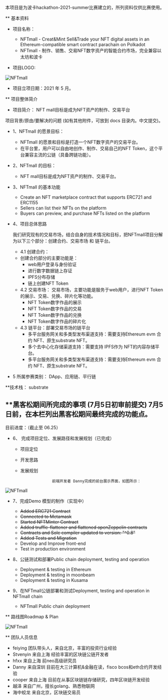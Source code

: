 本项目是为波卡hackathon-2021-summer比赛建立的，所列资料仅供比赛使用。

** 基本资料

* 项目名称：
  * NFTmall - Creat&Mint Sell&Trade your NFT digital assets in an Ethereum-compatible smart contract parachain on Polkadot<br/>
  * NFTmall - 制作、销售、交易NFT数字资产的智能合约市场，完全兼容以太坊和波卡<br/>

* 项目LOGO:


![NFTmall](http://nft.ueuo.com/img/movieimg.png)


* 项目立项日期：2021 年 5 月。

** 项目整体简介

* 项目简介： NFT mall目标是成为NFT资产的制作、交易平台

项目背景/原由/要解决的问题 (如有其他附件，可放到 docs 目录内。中文提交)。

* 1、NFTmall 的愿景目标：

  * NFTmall 的愿景和目标是打造一个NFT数字资产的交易平台。
  * 在平台里，用户可以自由地创作、制作、交易自己的NFT Token，这个平台兼容主流的公链（具备跨链功能）。


* 2、NFTmall 的目标：

  * NFT mall目标是成为NFT资产的制作、交易平台。

* 3、NFTmall 的基本功能
  * Create an NFT marketplace contract that supports ERC721 and ERC1155
  * Sellers can list their NFTs on the platform
  * Buyers can preview, and purchase NFTs listed on the platform

* 4、项目总体思路

  我们研究现有的交易市场，结合自身的技术情况和目标，把NFTmall项目分解为以下三个部分：创建合约、交易市场  和 链平台。
  * 4.1 创建合约：
  * 创建合约部分的主要功能是：
    * web用户登录与身份验证
    * 进行数字数据链上存证
    * IPFS分布存储
    * 链上创建NFT Token
  * 4.2 交易市场：
     交易市场，主要功能是服务于web用户，进行NFT Token的展示、交易、兑换、碎片化等功能。
      * NFT Token数字作品的展示
      * NFT Token数字作品的交易
      * NFT Token数字作品的兑换
      * NFT Token数字作品的碎片化
  * 4.3 链平台：部署交易市场的链平台
      * 多平台服务网关和多类型发布渠道支持：需要支持Ethereum evm 合约 NFT、原生substrate NFT。
      * 多个去中心化存储渠道支持：需要支持 IPFS作为 NFT的内容存储平台。
      * 多平台服务网关和多类型发布渠道支持：需要支持Ethereum evm 合约 NFT、原生substrate NFT。
  
  
* 5 所属参赛类别：
    DApp、应用链、平行链 
        
    

**技术栈： substrate 

**黑客松期间所完成的事项 (7月5日初审前提交)
7月5日前，在本栏列出黑客松期间最终完成的功能点。
------
目前进度：（截止至 06.25）

* 6、 完成项目定位、发展路径和发展规划（已完成）
  * 项目定位
  * 开发思路
  * 发展规划

                      前端开发者 Danny完成的前台展示界面，如图所示：
![NFTmall](http://nft.ueuo.com/2021/webscreen.png)

* 7、完成Demo 模型的制作（实现中）
  * ~~Added ERC721 Contract~~
  * ~~Connected to Metamask~~
  * ~~Started NFTMinter Contract~~
  * ~~Added truffle-flattener and flattened openZeppelin contracts~~
  *  ~~Contracts and Solc compiler updated to version: "^0.8"~~
  * ~~Added Tests and Migration~~
  * Develop and Improve front-end
  * Test in production environment


* 8、公链测试和部署Public chain deployment, testing and operation
  * Deployment & testing in Ethereum
  * Deployment & testing in moonbeam
  * Deployment & testing in Kusama



* 9、在NFTmall公链部署和测试Deployment, testing and operation in NFTmall chain
  * NFTmall Public chain deployment



** 路线图Roadmap & Plan

![NFTmall](http://nft.ueuo.com/2021/roadmap.png)


** 团队人员信息
  * feiying	  团队带头人，来自北京，丰富的投资行业经验
  * Stvenyin  来自上海 经验丰富的区块链公链开发者
  * hfxx	    来自上海 前neo高级研究员
  * Danny     来自深圳 目前在大三计算机&金融在读，fisco bcos和eth合约开发经验
  * cooper    来自上海 目前在从事区块链链存储研究，四年区块链开发经验
  * 越泽	    来自广州，擅长golang、熟悉物联网
  * 海中蛟龙  来自北京，区块链交易员
